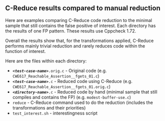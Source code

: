 ## C-Reduce results compared to manual reduction

Here are examples comparing C-Reduce code reduction to the minimal sample that still contains the false positive of interest. Each directory has the results of one FP pattern. These results use Cppcheck 1.72.

Overall the results show that, for the transformations applied, C-Reduce performs mainly trivial reduction and rarely reduces code within the function of interest. 

Here are the files within each directory:

  * ***`<test-case-name>`***`.orig.c` - Original code (e.g. `CWE617_Reachable_Assertion__fgets_01.c`)
  * ***`<test-case-name>`***`.c` - Reduced code using C-Reduce (e.g. `CWE617_Reachable_Assertion__fgets_01.orig.c`)
  * ***`<directory-name>`***`.c` - Reduced code by hand (minimal sample that still compiles and contains the FP) (e.g. `modest-buffer-use.c`)
  * `reduce` - C-Reduce command used to do the reduction (includes the transformations and their priorities)
  * `test_interest.sh` - interestingness script
